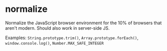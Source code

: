 # normalize
Normalize the JavaScript browser environment for the 10% of browsers that aren't modern.
Should also work in server-side JS.

Examples: `String.prototype.trim()`, `Array.prototype.forEach()`, `window.console.log()`, `Number.MAX_SAFE_INTEGER`
